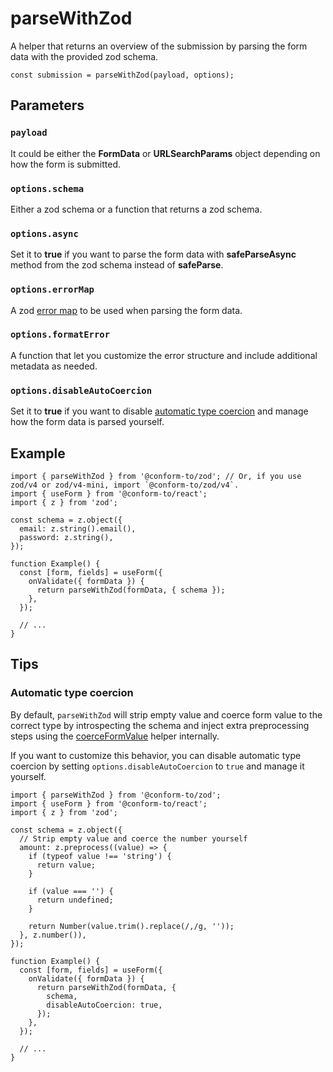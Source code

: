 # parseWithZod

A helper that returns an overview of the submission by parsing the form data with the provided zod schema.

```tsx
const submission = parseWithZod(payload, options);
```

## Parameters

### `payload`

It could be either the **FormData** or **URLSearchParams** object depending on how the form is submitted.

### `options.schema`

Either a zod schema or a function that returns a zod schema.

### `options.async`

Set it to **true** if you want to parse the form data with **safeParseAsync** method from the zod schema instead of **safeParse**.

### `options.errorMap`

A zod [error map](https://github.com/colinhacks/zod/blob/master/ERROR_HANDLING.md#contextual-error-map) to be used when parsing the form data.

### `options.formatError`

A function that let you customize the error structure and include additional metadata as needed.

### `options.disableAutoCoercion`

Set it to **true** if you want to disable [automatic type coercion](#automatic-type-coercion) and manage how the form data is parsed yourself.

## Example

```tsx
import { parseWithZod } from '@conform-to/zod'; // Or, if you use zod/v4 or zod/v4-mini, import `@conform-to/zod/v4`.
import { useForm } from '@conform-to/react';
import { z } from 'zod';

const schema = z.object({
  email: z.string().email(),
  password: z.string(),
});

function Example() {
  const [form, fields] = useForm({
    onValidate({ formData }) {
      return parseWithZod(formData, { schema });
    },
  });

  // ...
}
```

## Tips

### Automatic type coercion

By default, `parseWithZod` will strip empty value and coerce form value to the correct type by introspecting the schema and inject extra preprocessing steps using the [coerceFormValue](./coerceFormValue) helper internally.

If you want to customize this behavior, you can disable automatic type coercion by setting `options.disableAutoCoercion` to `true` and manage it yourself.

```tsx
import { parseWithZod } from '@conform-to/zod';
import { useForm } from '@conform-to/react';
import { z } from 'zod';

const schema = z.object({
  // Strip empty value and coerce the number yourself
  amount: z.preprocess((value) => {
    if (typeof value !== 'string') {
      return value;
    }

    if (value === '') {
      return undefined;
    }

    return Number(value.trim().replace(/,/g, ''));
  }, z.number()),
});

function Example() {
  const [form, fields] = useForm({
    onValidate({ formData }) {
      return parseWithZod(formData, {
        schema,
        disableAutoCoercion: true,
      });
    },
  });

  // ...
}
```
